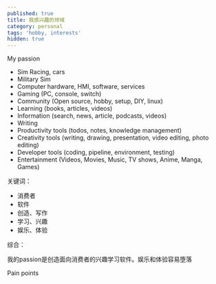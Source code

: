 ```yaml
---
published: true
title: 我感兴趣的领域
category: personal
tags: 'hobby, interests'
hidden: true
---
```


My passion

- Sim Racing, cars
- Military Sim
- Computer hardware, HMI, software, services
- Gaming (PC, console, switch)
- Community (Open source, hobby, setup, DIY, linux)
- Learning (books, articles, videos)
- Information (search, news, article, podcasts, videos)
- Writing
- Productivity tools (todos, notes, knowledge management)
- Creativity tools (writing, drawing, presentation, video editing, photo editing)
- Developer tools (coding, pipeline, environment, testing)
- Entertainment (Videos, Movies, Music, TV shows, Anime, Manga, Games)

关键词：

- 消费者
- 软件
- 创造、写作
- 学习、兴趣
- 娱乐、体验

综合：

我的passion是创造面向消费者的兴趣学习软件。娱乐和体验容易堕落

Pain points



